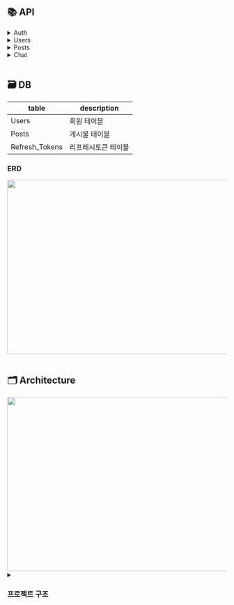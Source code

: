 ## 📚 API

<details>
  <summary>Auth</summary>
</details>

<details>
  <summary>Users</summary>
</details>

<details>
  <summary>Posts</summary>
</details>

<details>
  <summary>Chat</summary>
</details>
<br/>

## 🗃 DB
|table|description|
|-|-|
|Users|회원 테이블|
|Posts|게시물 테이블|
|Refresh_Tokens| 리프레시토큰 테이블|

### ERD
<img width=700px height=400px src="https://user-images.githubusercontent.com/87120463/217428567-bb6a6466-4394-4e75-9493-42dd118aef79.png"/>
<br/><br/>

## 🗂 Architecture
<img width=600px height=400px src="https://user-images.githubusercontent.com/87120463/217426292-fd87c8a0-f85f-4c46-ae25-6cb00f528081.png"/>

<details>
  <summary><h3>프로젝트 구조</h3></summary>
  
- `config` - TypeOrm 환경설정
- `controllers` - 라우팅 로직
- `dto`- dto 로직
- `entities` - entity 로직
- `modules` - module 로직
- `repositories` - DB 처리 로직
- `services` - 비즈니스 로직
- `util` - 기타 함수

```
Project
├─ .gitignore
├─ README.md
├─ api
│  ├─ .eslintrc.js
│  ├─ .prettierrc
│  ├─ nest-cli.json
│  ├─ package-lock.json
│  ├─ package.json
│  ├─ src
│  │  ├─ config
│  │  │  └─ ormconfig.ts
│  │  ├─ controllers
│  │  │  ├─ auth.controller.ts
│  │  │  ├─ chat.controller.ts
│  │  │  ├─ post.controller.ts
│  │  │  └─ post.controller.ts
│  │  ├─ dto
│  │  │  ├─ auth
│  │  │  │  └─ signup.dto.ts
│  │  │  └─ posts
│  │  │     └─ posts.dto.ts
│  │  ├─ entities
│  │  │  ├─ common.entity.ts
│  │  │  ├─ posts.entity.ts
│  │  │  └─ users.entity.ts
│  │  ├─ main.ts
│  │  ├─ modules
│  │  │  ├─ app.module.ts
│  │  │  ├─ auth.module.ts
│  │  │  └─ post.module.ts
│  │  ├─ repositories
│  │  │  ├─ posts.repository.ts
│  │  │  └─ users.repository.ts
│  │  └─ services
│  │     ├─ auth.service.ts
│  │     ├─ chat.service.ts
│  │     └─ post.service.ts
│  ├─ test
│  │  ├─ app.e2e-spec.ts
│  │  └─ jest-e2e.json
│  ├─ tsconfig.build.json
│  └─ tsconfig.json
└─ docker
   ├─ docker-compose.yml
   └─ dockerfile

```
</details>
